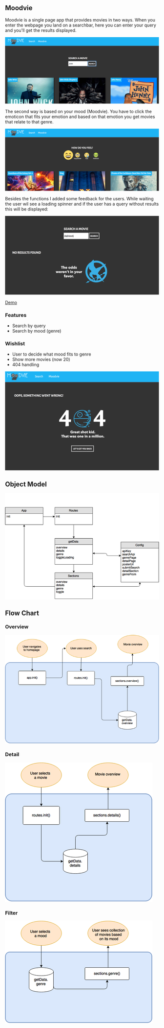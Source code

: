 ## Moodvie
Moodvie is a single page app that provides movies in two ways. When you enter the webpage you land on a searchbar, here you can enter your query and you'll get the results displayed.

<img src="img/search.png" alt="Search with results"/>

The second way is based on your mood (Moodvie). You have to click the emoticon that fits your emotion and based on that emotion you get movies that relate to that genre.

<img src="img/mood.png" alt="Mood with results"/>

Besides the functions I added some feedback for the users. While waiting the user wil see a loading spinner and if the user has a query without results this will be displayed:

<img src="img/noresult.png" alt="Feedback no results"/>

[Demo](https://giuliam.github.io/wafs/opdracht6-api/#movies)

### Features
- Search by query
- Search by mood (genre)

### Wishlist
- User to decide what mood fits to genre
- Show more movies (now 20)
- 404 handling

<img src="img/404h.png" alt="404 page"/>


## Object Model

<img src="img/ObjectModel.png" alt="Object Model of API"/>

## Flow Chart

### Overview
<img src="img/overviewdiagram.png" alt="Flowchart overview"/>

### Detail
<img src="img/Detaildiagram.png" alt="Flowchart detail"/>

### Filter
<img src="img/filterdiagram.png" alt="Flowchart filter"/>
